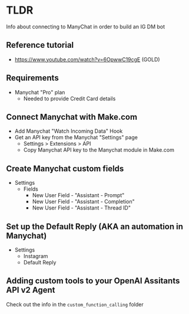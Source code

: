 # TLDR

Info about connecting to ManyChat in order to build an IG DM bot

## Reference tutorial

- https://www.youtube.com/watch?v=6OpwwC19cgE (GOLD)

## Requirements

- Manychat "Pro" plan
  - Needed to provide Credit Card details

## Connect Manychat with Make.com

- Add Manychat "Watch Incoming Data" Hook
- Get an API key from the Manychat "Settings" page
  - Settings > Extensions > API
  - Copy Manychat API key to the Manychat module in Make.com

## Create Manychat custom fields

- Settings
  - Fields
    - New User Field - "Assistant - Prompt"
    - New User Field - "Assistant - Completion"
    - New User Field - "Assistant - Thread ID"


## Set up the Default Reply (AKA an automation in Manychat)

- Settings
  - Instagram
  - Default Reply

## Adding custom tools to your OpenAI Assitants API v2 Agent

Check out the info in the `custom_function_calling` folder
